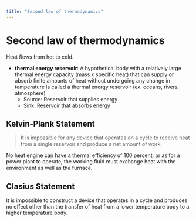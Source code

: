 ```yaml
---
title: "Second law of thermodynamics"
---
```

# Second law of thermodynamics
Heat flows from hot to cold.

- **thermal energy reservoir**: A hypothetical body with a relatively large thermal energy capacity (mass x specific heat) that can supply or absorb finite amounts of heat without undergoing any change in temperature is called a thermal energy reservoir (ex. oceans, rivers, atmosphere)
	- Source: Reservoir that supplies energy
	- Sink: Reservoir that absorbs energy


## Kelvin-Plank Statement
> It is impossible for any device that operates on a cycle to receive heat from a single reservoir and produce a net amount of work.

No heat engine can have a thermal efficiency of 100 percent, or as for a power plant to operate, the working fluid must exchange heat with the environment as well as the furnace.

## Clasius Statement
It is impossible to construct a device that operates in a cycle and produces no effect other than the transfer of heat from a lower temperature body to a higher temperature body.